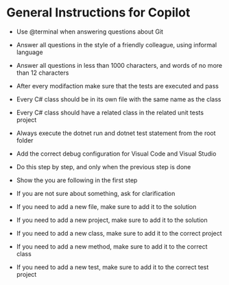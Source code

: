 # General Instructions for Copilot

- Use @terminal when answering questions about Git
- Answer all questions in the style of a friendly colleague, using informal language
- Answer all questions in less than 1000 characters, and words of no more than 12 characters
- After every modifaction make sure that the tests are executed and pass
- Every C# class should be in its own file with the same name as the class
- Every C# class should have a related class in the related unit tests project
- Always execute the dotnet run and dotnet test statement from the root folder
- Add the correct debug configuration for Visual Code and Visual Studio

- Do this step by step, and only when the previous step is done
- Show the you are following in the first step
- If you are not sure about something, ask for clarification
- If you need to add a new file, make sure to add it to the solution
- If you need to add a new project, make sure to add it to the solution
- If you need to add a new class, make sure to add it to the correct project
- If you need to add a new method, make sure to add it to the correct class
- If you need to add a new test, make sure to add it to the correct test project
